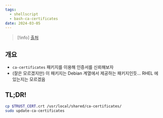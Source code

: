 ```yaml
---
tags:
  - shellscript
  - bash-ca-certificates
date: 2024-03-05
---
```

> [!info] [출처](https://superuser.com/a/719047)

## 개요

- `ca-certificates` 패키지를 이용해 인증서를 신뢰해보자
- (잘은 모르겠지만) 이 패키지는 Debian 계열에서 제공하는 패키지인듯... RHEL 에 있는지는 모르겠음

## TL;DR!

```bash
cp $TRUST_CERT.crt /usr/local/shared/ca-certificates/
sudo update-ca-certificates
```
